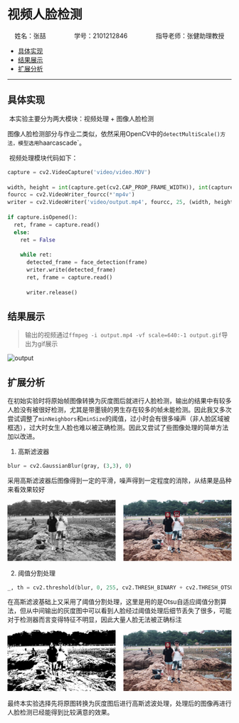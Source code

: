 # 视频人脸检测

<center>姓名：张喆	&emsp;&emsp;&emsp;&emsp;	学号：2101212846	&emsp;&emsp;&emsp;&emsp;	指导老师：张健助理教授</center>

* [具体实现](#具体实现)
* [结果展示](#结果展示)
* [扩展分析](#扩展分析)

-----

## 具体实现

​	本实验主要分为两大模块：视频处理 + 图像人脸检测

​	图像人脸检测部分与作业二类似，依然采用OpenCV中的`detectMultiScale()方法，模型选用`haarcascade`。

​	视频处理模块代码如下：

```python
capture = cv2.VideoCapture('video/video.MOV')

width, height = int(capture.get(cv2.CAP_PROP_FRAME_WIDTH)), int(capture.get(cv2.CAP_PROP_FRAME_HEIGHT))
fourcc = cv2.VideoWriter_fourcc(*'mp4v')
writer = cv2.VideoWriter('video/output.mp4', fourcc, 25, (width, height))

if capture.isOpened():
  ret, frame = capture.read()
  else:
    ret = False

    while ret:
      detected_frame = face_detection(frame)
      writer.write(detected_frame)
      ret, frame = capture.read()

      writer.release()
```

## 结果展示

> 输出的视频通过`ffmpeg -i output.mp4 -vf scale=640:-1 output.gif`导出为gif展示

![output](../../resources/face-detection/output.gif)

## 扩展分析

​	在初始实验时将原始帧图像转换为灰度图后就进行人脸检测，输出的结果中有较多人脸没有被很好检测，尤其是带墨镜的男生存在较多的帧未能检测。因此我又多次尝试调整了`minNeighbors`和`minSize`的阈值，过小时会有很多噪声（非人脸区域被框选），过大时女生人脸也难以被正确检测。因此又尝试了些图像处理的简单方法加以改进。

1. 高斯滤波器

```python
blur = cv2.GaussianBlur(gray, (3,3), 0)
```

​	采用高斯滤波器后图像得到一定的平滑，噪声得到一定程度的消除，从结果是品种来看效果较好

![gaussian](../../resources/face-detection/gaussian.png)

2. 阈值分割处理

```python
_, th = cv2.threshold(blur, 0, 255, cv2.THRESH_BINARY + cv2.THRESH_OTSU)
```

​	在高斯滤波基础上又采用了阈值分割处理，这里是用的是Otsu自适应阈值分割算法，但从中间输出的灰度图中可以看到人脸经过阈值处理后细节丢失了很多，可能对于检测器而言变得特征不明显，因此大量人脸无法被正确标注

![threshold](../../resources/face-detection/threshold.png)

​	最终本实验选择先将原图转换为灰度图后进行高斯滤波处理，处理后的图像再进行人脸检测已经能得到比较满意的效果。